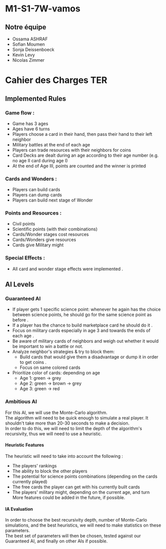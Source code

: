 # M1-S1-7W-vamos

## Notre équipe
- Ossama ASHRAF
- Sofian Moumen
- Sonja Deissenboeck
- Kevin Levy
- Nicolas Zimmer
 
# Cahier des Charges TER
## Implemented Rules
### Game flow :
 - Game has 3 ages
 - Ages have 6 turns
 - Players choose a card in their hand, then pass their hand to their left neighbor
 - Military battles at the end of each age
 - Players can trade resources with their neighbors for coins
 - Card Decks are dealt during an age according to their age number (e.g. no age II card during age I)
 - At the end of Age III, points are counted and the winner is printed

### Cards and Wonders :
 - Players can build cards
 - Players can dump cards
 - Players can build next stage of Wonder

### Points and Resources :
- Civil points
- Scientific points (with their combinations)
- Cards/Wonder stages cost resources
- Cards/Wonders give resources
- Cards give Military might

### Special Effects :
- All card and wonder stage effects were implemented .

## AI Levels
### Guaranteed AI
- If player gets 1 specific science point: whenever he again has the choice between science points, he should go for the same science point as before .
- If a player has the chance to build marketplace card he should do it .
- Focus on military cards especially in age 3 and towards the ends of each age .
- Be aware of military cards of neighbors and weigh out whether it would be important to win a battle or not.
- Analyze neighbor's strategies & try to block them:
  - Build cards that would give them a disadvantage or dump it in order to get coins .     
  - Focus on same colored cards
- Prioritize color of cards: depending on age
  - Age 1: green -> grey
  - Age 2: green -> brown -> grey
  - Age 3: green -> red

### Ambitious AI 
For this AI, we will use the Monte-Carlo algorithm.\
The algorithm will need to be quick enough to simulate a real player. It shouldn't take more than 20-30 seconds to make a decision.\
In order to do this, we will need to limit the depth of the algorithm's recursivity, thus we will need to use a heuristic.

#### Heuristic Features
The heuristic will need to take into account the following :
- The players' rankings
- The ability to block the other players
- The potential for science points combinations (depending on the cards currently played)
- The free cards the player can get with his currently built cards
- The players' military might, depending on the current age, and turn
More features could be added in the future, if possible.

#### IA Evaluation
In order to choose the best recursivity depth, number of Monte-Carlo simulations, and the best heuristics, we will need to make statistics on these parameters.\
The best set of parameters will then be chosen, tested against our Guaranteed AI, and finally on other AIs if possible.
